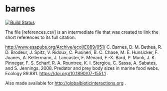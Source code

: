 # barnes
[![Build Status](https://travis-ci.org/globalbioticinteractions/barnes.svg?branch=master)](https://travis-ci.org/globalbioticinteractions/barnes)

The file [references.csv] is an intermediate file that was created to link the short references to its full citation.

http://www.esapubs.org/Archive/ecol/E089/051/
C. Barnes, D. M. Bethea, R. D. Brodeur, J. Spitz, V. Ridoux, C. Pusineri, B. C. Chase, M. E. Hunsicker, F. Juanes, A. Kellermann, J. Lancaster, F. Ménard, F.-X. Bard, P. Munk, J. K. Pinnegar, F. S. Scharf, R. A. Rountree, K. I. Stergiou, C. Sassa, A. Sabates, and S. Jennings. 2008. Predator and prey body sizes in marine food webs. Ecology 89:881.  https://doi.org/10.1890/07-1551.1 .

Also made available for http://globalbioticinteractions.org .
